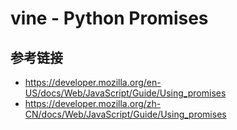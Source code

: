 #  vine - Python Promises


## 参考链接
* https://developer.mozilla.org/en-US/docs/Web/JavaScript/Guide/Using_promises
* https://developer.mozilla.org/zh-CN/docs/Web/JavaScript/Guide/Using_promises
